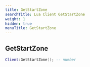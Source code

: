 ```yaml
---
title: GetStartZone
searchTitle: Lua Client GetStartZone
weight: 1
hidden: true
menuTitle: GetStartZone
---
```

## GetStartZone
```lua
Client:GetStartZone(); -- number
```